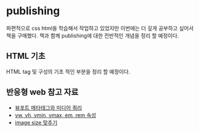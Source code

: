 # publishing

파편적으로 css html을 학습해서 작업하고 있었지만 이번에는 더 깊게 공부하고 싶어서 책을 구매했다.
책과 함께 publishing에 대한 전반적인 개념을 정리 할 예정이다.

## HTML 기초
HTML tag 및 구성의 기초 적인 부분을 정리 할 예정이다.


## 반응형 web 참고 자료
- [뷰포트 메타태그와 미디어 쿼리](https://nykim.work/84)
- [vw, vh, vmin, vmax, em, rem 속성](https://nykim.work/85)
- [image size 맞추기](https://nykim.work/86?category=692675)
